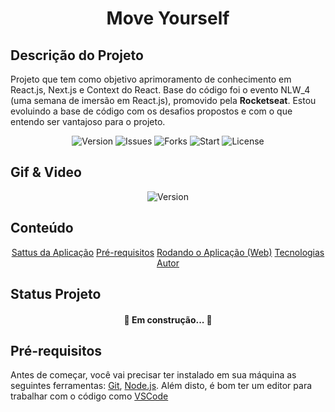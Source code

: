 
<h1 align="center">Move Yourself</h1>

## Descrição do Projeto
<p>
  Projeto que tem como objetivo aprimoramento de conhecimento em React.js, Next.js e Context do React. 
  Base do código foi o evento NLW_4 (uma semana de imersão em React.js), promovido pela <strong>Rocketseat</strong>.
  Estou evoluindo a base de código com os desafios propostos e com o que entendo ser vantajoso para o projeto. 
</p>

<p align="center">
  <img alt="Version" src='https://img.shields.io/github/issues/NicholasNeto/moveit-next' />
  <img alt='Issues' src='https://img.shields.io/github/forks/NicholasNeto/moveit-next' />
  <img alt='Forks' src='https://img.shields.io/github/stars/NicholasNeto/moveit-next' />
  <img alt='Start' src='https://img.shields.io/github/license/NicholasNeto/moveit-next' />
  <img alt='License' src='https://img.shields.io/twitter/url?url=https%3A%2F%2Fgithub.com%2FNicholasNeto%2Fmoveit-next' />
</p>


## Gif & Video 
<div display=flex align="center">
  <img alt="Version" src="" />
</div>

## Conteúdo
<section id='content' >
  <p align="center">
      <a href="#projectStatus">Sattus da Aplicação</a>
      <a href="#requirements">Pré-requisitos</a>
      <a href="#runningApp">Rodando o Aplicação (Web)</a>
      <!-- <a href="#runningTest">Rodando os Teste (Unitários)</a> -->
      <a href="#technology">Tecnologias</a>
      <a href="#author">Autor</a>
  </p>
</section>

## Status Projeto
<section id='projectStatus' >
  <h4 align="center"> 
    🚧 Em construção...  🚧
  </h4>
</section>


## Pré-requisitos
<section id='requirements'>

Antes de começar, você vai precisar ter instalado em sua máquina as seguintes ferramentas:
[Git](https://git-scm.com), [Node.js](https://nodejs.org/en/). 
Além disto, é bom ter um editor para trabalhar com o código como [VSCode](https://code.visualstudio.com/)

</section>